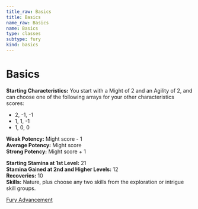 ```yaml
---
title_raw: Basics
title: Basics
name_raw: Basics
name: Basics
type: classes
subtype: fury
kind: basics
---
```


# Basics

**Starting Characteristics:** You start with a Might of 2 and an Agility of 2, and can choose one of the following arrays for your other characteristics scores:

- 2, -1, -1
- 1, 1, -1
- 1, 0, 0

**Weak Potency:** Might score - 1\
**Average Potency:** Might score\
**Strong Potency:** Might score + 1

**Starting Stamina at 1st Level:** 21\
**Stamina Gained at 2nd and Higher Levels:** 12\
**Recoveries:** 10\
**Skills:** Nature, plus choose any two skills from the exploration or intrigue skill groups.

[Fury Advancement](./Fury%20Advancement.md)
